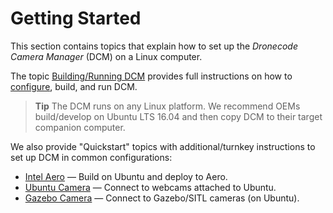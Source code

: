 # Getting Started

This section contains topics that explain how to set up the *Dronecode Camera Manager* (DCM) on a Linux computer. 

The topic [Building/Running DCM](../getting_started/building_installation.md) provides full instructions on how to [configure](../getting_started/building_installation.md#configure), build, and run DCM.

> **Tip** The DCM runs on any Linux platform. We recommend OEMs build/develop on Ubuntu LTS 16.04 and then copy DCM to their target companion computer.

We also provide "Quickstart" topics with additional/turnkey instructions to set up DCM in common configurations:
- [Intel Aero](../getting_started/quick_start_intel_aero.md) — Build on Ubuntu and deploy to Aero.
- [Ubuntu Camera](../getting_started/quick_start_ubuntu_gazebo.md) — Connect to webcams attached to Ubuntu.
- [Gazebo Camera](../getting_started/quick_start_ubuntu_webcam.md) — Connect to Gazebo/SITL cameras (on Ubuntu).
